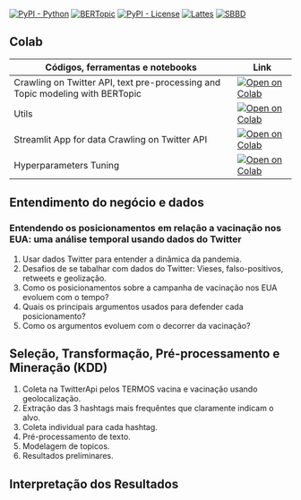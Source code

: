 [![PyPI - Python](https://img.shields.io/badge/python-v3.6+-blue.svg)](https://pypi.org/project/bertopic/)
[![BERTopic](https://img.shields.io/badge/BERtopic-v0.9%20-brightgreen)](https://github.com/MaartenGr/BERTopic)
[![PyPI - License](https://img.shields.io/badge/license-MIT-green.svg)](https://github.com/mediote/twAnalytics/blob/main/LICENSE)
[![Lattes](https://img.shields.io/badge/Lattes-CNPq-blueviolet)](http://lattes.cnpq.br/2455024624300452)
[![SBBD](https://img.shields.io/badge/SBBD-2022-green)](https://sbbd.org.br/2022/)

## Colab 

| Códigos, ferramentas e notebooks  | Link  |
|---|---|
| Crawling on Twitter API, text pre-processing and Topic modeling with BERTopic  | [![Open on Colab](https://colab.research.google.com/assets/colab-badge.svg)](https://colab.research.google.com/github/mediote/sbbd/blob/main/sbbd.ipynb)  |
| Utils  | [![Open on Colab](https://colab.research.google.com/assets/colab-badge.svg)](https://colab.research.google.com/github/mediote/sbbd/blob/main/utils.ipynb)  |
| Streamlit App for data Crawling on Twitter API  | [![Open on Colab](https://static.streamlit.io/badges/streamlit_badge_black_white.svg)](https://share.streamlit.io/mediote/sbbd/main/app.py)  |
| Hyperparameters Tuning | [![Open on Colab](https://colab.research.google.com/assets/colab-badge.svg)](https://colab.research.google.com/github/mediote/sbbd/blob/main/hyperparameters_tuning.ipynb)  |


## Entendimento do negócio e dados

### Entendendo os posicionamentos em relação a vacinação nos EUA: uma análise temporal usando dados do Twitter



<ol>
  <li>Usar dados Twitter para entender a dinâmica da pandemia.</li>
  <li>Desafios de se tabalhar com dados do Twitter: Vieses, falso-positivos, retweets e geolização.</li>
  <li>Como os posicionamentos sobre a campanha de vacinação nos EUA evoluem com o tempo?</li>
  <li>Quais os principais argumentos usados para defender cada posicionamento?</li>
  <li>Como os argumentos evoluem com o decorrer da vacinação?</li>
</ol>	

## Seleção, Transformação, Pré-processamento e Mineração (KDD)

<ol>
  <li>Coleta na TwitterApi pelos TERMOS vacina e vacinação usando geolocalização.</li>
  <li>Extração das 3 hashtags mais frequêntes que claramente indicam o alvo.</li>
  <li>Coleta individual para cada hashtag.</li>
  <li>Pré-processamento de texto.</li>
  <li>Modelagem de topicos.</li>
  <li>Resultados preliminares.</li>
</ol>	


## Interpretação dos Resultados
